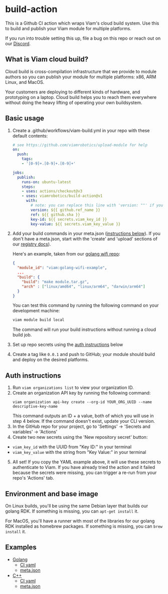 # build-action

This is a Github CI action which wraps Viam's cloud build system. Use this to build and publish your Viam module for multiple platforms.

If you run into trouble setting this up, file a bug on this repo or reach out on our [Discord](https://discord.gg/viam).

## What is Viam cloud build?

Cloud build is cross-compilation infrastructure that we provide to module authors so you can publish your module for multiple platforms: x86, ARM Linux, and MacOS.

Your customers are deploying to different kinds of hardware, and prototyping on a laptop. Cloud build helps you to reach them everywhere without doing the heavy lifting of operating your own buildsystem.

## Basic usage

1. Create a .github/workflows/viam-build.yml in your repo with these default contents:

    ```yml
    # see https://github.com/viamrobotics/upload-module for help
    on:
      push:
        tags:
        - '[0-9]+.[0-9]+.[0-9]+'
    
    jobs:
      publish:
        runs-on: ubuntu-latest
        steps:
        - uses: actions/checkout@v3
        - uses: viamrobotics/build-action@v1
          with:
            # note: you can replace this line with 'version: ""' if you want to test the build process without deploying
            version: ${{ github.ref_name }}
            ref: ${{ github.sha }}
            key-id: ${{ secrets.viam_key_id }}
            key-value: ${{ secrets.viam_key_value }}
    ```

1. Add your build commands in your meta.json ([instructions below](#build-commands)).
   If you don't have a meta.json, start with the 'create' and 'upload' sections of our [registry docs](https://docs.viam.com/registry/)).

   Here's an example, taken from our [golang wifi repo](https://github.com/viam-labs/wifi-sensor):

   ```json
   {
     "module_id": "viam:golang-wifi-example",
     ...
     "build": {
       "build": "make module.tar.gz",
       "arch" : ["linux/amd64", "linux/arm64", "darwin/arm64"]
     }
   }
   ```

   You can test this command by running the following command on your development machine:
  
   ```sh
   viam module build local
   ```

   The command will run your build instructions without running a cloud build job.
  
1. Set up repo secrets using the [auth instructions](#auth-instructions) below
1. Create a tag like `0.0.1` and push to GitHub; your module should build and deploy on the desired platforms.

## Auth instructions

1. Run `viam organizations list` to view your organization ID.
2. Create an organization API key by running the following command:
   ```
   viam organization api-key create --org-id YOUR_ORG_UUID --name descriptive-key-name
   ```
   This command outputs an ID + a value, both of which you will use in step 4 below.
   If the command doesn't exist, update your CLI version.
4. In the GitHub repo for your project, go to 'Settings' -> 'Secrets and variables' -> 'Actions'
5. Create two new secrets using the 'New repository secret' button:
  - `viam_key_id` with the UUID from "Key ID:" in your terminal
  - `viam_key_value` with the string from "Key Value:" in your terminal
5. All set! If you copy the YAML example above, it will use these secrets to authenticate to Viam. If you have already tried the action and it failed because the secrets were missing, you can trigger a re-run from your repo's 'Actions' tab.

## Environment and base image

On Linux builds, you'll be using the same Debian layer that builds our golang RDK. If something is missing, you can `apt-get install` it.

For MacOS, you'll have a runner with most of the libraries for our golang RDK installed as homebrew packages. If something is missing, you can `brew install` it.

## Examples

- [Golang](https://github.com/viam-labs/wifi-sensor)
  - [CI yaml](https://github.com/viam-labs/wifi-sensor/blob/main/.github/workflows/build.yml)
  - [meta.json](https://github.com/viam-labs/wifi-sensor/blob/main/meta.json)
- [C++](https://github.com/viamrobotics/module-example-cpp)
  - [CI yaml](https://github.com/viamrobotics/module-example-cpp/blob/main/.github/workflows/build2.yml)
  - [meta.json](https://github.com/viamrobotics/module-example-cpp/blob/main/meta.json)
